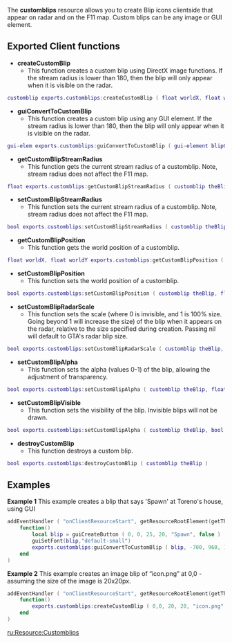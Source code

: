 The **customblips** resource allows you to create Blip icons clientside that appear on radar and on the F11 map. Custom blips can be any image or GUI element.

Exported Client functions
-------------------------

-   **createCustomBlip**
    -   This function creates a custom blip using DirectX image functions. If the stream radius is lower than 180, then the blip will only appear when it is visible on the radar.

``` lua
customblip exports.customblips:createCustomBlip ( float worldX, float worldY, int imageWidth, int imageHeight, string imagePath, [float streamRadius = 500] )
```

-   **guiConvertToCustomBlip**
    -   This function creates a custom blip using any GUI element. If the stream radius is lower than 180, then the blip will only appear when it is visible on the radar.

``` lua
gui-elem exports.customblips:guiConvertToCustomBlip ( gui-element blipGUI, float worldX, float worldY, [float streamRadius = 500] )
```

-   **getCustomBlipStreamRadius**
    -   This function gets the current stream radius of a customblip. Note, stream radius does not affect the F11 map.

``` lua
float exports.customblips:getCustomBlipStreamRadius ( customblip theBlip )
```

-   **setCustomBlipStreamRadius**
    -   This function sets the current stream radius of a customblip. Note, stream radius does not affect the F11 map.

``` lua
bool exports.customblips:setCustomBlipStreamRadius ( customblip theBlip, float streamRadius )
```

-   **getCustomBlipPosition**
    -   This function gets the world position of a customblip.

``` lua
float worldX, float worldY exports.customblips:getCustomBlipPosition ( customblip theBlip )
```

-   **setCustomBlipPosition**
    -   This function sets the world position of a customblip.

``` lua
bool exports.customblips:setCustomBlipPosition ( customblip theBlip, float worldX, float worldY )
```

-   **setCustomBlipRadarScale**
    -   This function sets the scale (where 0 is invisible, and 1 is 100% size. Going beyond 1 will increase the size) of the blip when it appears on the radar, relative to the size specified during creation. Passing nil will default to GTA's radar blip size.

``` lua
bool exports.customblips:setCustomBlipRadarScale ( customblip theBlip, float scale )
```

-   **setCustomBlipAlpha**
    -   This function sets the alpha (values 0-1) of the blip, allowing the adjustment of transparency.

``` lua
bool exports.customblips:setCustomBlipAlpha ( customblip theBlip, float alpha )
```

-   **setCustomBlipVisible**
    -   This function sets the visibility of the blip. Invisible blips will not be drawn.

``` lua
bool exports.customblips:setCustomBlipAlpha ( customblip theBlip, bool visible )
```

-   **destroyCustomBlip**
    -   This function destroys a custom blip.

``` lua
bool exports.customblips:destroyCustomBlip ( customblip theBlip )
```

Examples
--------

**Example 1** This example creates a blip that says 'Spawn' at Toreno's house, using GUI

``` lua
addEventHandler ( "onClientResourceStart", getResourceRootElement(getThisResource()),
    function()
        local blip = guiCreateButton ( 0, 0, 25, 20, "Spawn", false )
        guiSetFont(blip,"default-small")
        exports.customblips:guiConvertToCustomBlip ( blip, -700, 960, 10 )
    end
)
```

**Example 2** This example creates an image blip of “icon.png” at 0,0 - assuming the size of the image is 20x20px.

``` lua
addEventHandler ( "onClientResourceStart", getResourceRootElement(getThisResource()),
    function()
        exports.customblips:createCustomBlip ( 0,0, 20, 20, "icon.png" )
    end
)
```

[ru:<Resource:Customblips>](/ru:Resource:Customblips.md "wikilink")
